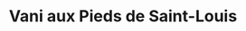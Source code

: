 ---
title: "Vani aux Pieds de Saint-Louis"
url: /vichy/vani-aux-pieds-de-saint-louis/
shop: chaussures
---